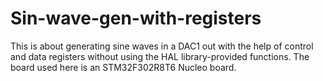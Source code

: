 # Sin-wave-gen-with-registers
 This is about generating sine waves in a DAC1 out with the help of control and data registers without using the HAL library-provided functions.
 The board used here is an STM32F302R8T6 Nucleo board.
